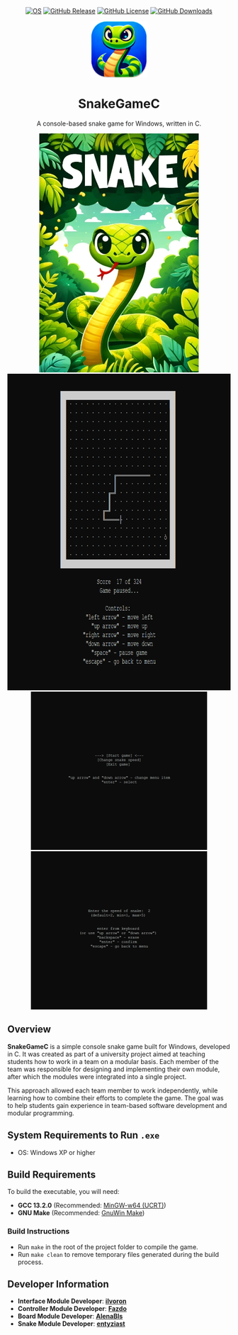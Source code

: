 <div align="center">
  
  <a href="" title="OS">![OS](https://img.shields.io/badge/os-Windows-blue?cacheSeconds=3600)</a>
  <a href="" title="GitHub Release">![GitHub Release](https://img.shields.io/github/v/release/ilvoron/SnakeGameC?cacheSeconds=300)</a>
  <a href="" title="GitHub License">![GitHub License](https://img.shields.io/github/license/ilvoron/SnakeGameC?cacheSeconds=3600)</a>
  <a href="" title="GitHub Downloads">![GitHub Downloads](https://img.shields.io/github/downloads/ilvoron/SnakeGameC/total?cacheSeconds=300)</a>
  
</div>

<div align="center">
 <picture>
   <source srcset="promo/snake_logo.png" width="128px" alt="Snake Game Logo" />
   <img src="promo/snake_logo.png" width="128px" alt="Snake Game Logo" />
 </picture>
</div>

<h1 align="center">SnakeGameC</h1>

<p align="center">A console-based snake game for Windows, written in C.</p>

<p align="center">
  <picture>
    <source srcset="promo/snake_cover.png" height="539px"/>
    <img src="promo/snake_cover.png" height="539px" alt="Snake Game Cover" />
  </picture>
  <picture>
     <source srcset="promo/snake_screenshot_1.png" height="714px"/>
     <img src="promo/snake_screenshot_1.png" height="714px" alt="Snake Game Screenshot 1" />
  </picture>
  <picture>
     <source srcset="promo/snake_screenshot_2.png" height="357px"/>
     <img src="promo/snake_screenshot_2.png" height="357px" alt="Snake Game Screenshot 2" />
  </picture>
  <picture>
     <source srcset="promo/snake_screenshot_3.png" height="357px"/>
     <img src="promo/snake_screenshot_3.png" height="357px" alt="Snake Game Screenshot 3" />
  </picture>
</p>

## Overview

**SnakeGameC** is a simple console snake game built for Windows, developed in C. It was created as part of a university project aimed at teaching students how to work in a team on a modular basis. Each member of the team was responsible for designing and implementing their own module, after which the modules were integrated into a single project.

This approach allowed each team member to work independently, while learning how to combine their efforts to complete the game. The goal was to help students gain experience in team-based software development and modular programming.

## System Requirements to Run `.exe`
- OS: Windows XP or higher

## Build Requirements
To build the executable, you will need:
- **GCC 13.2.0** (Recommended: [MinGW-w64 (UCRT)](https://winlibs.com/))
- **GNU Make** (Recommended: [GnuWin Make](https://gnuwin32.sourceforge.net/packages/make.htm))

### Build Instructions
- Run `make` in the root of the project folder to compile the game.
- Run `make clean` to remove temporary files generated during the build process.

## Developer Information

- **Interface Module Developer**: [**ilvoron**](https://github.com/ilvoron)
- **Controller Module Developer**: [**Fazdo**](https://github.com/Fazdo)
- **Board Module Developer**: [**AlenaBls**](https://github.com/AlenaBls)
- **Snake Module Developer**: [**entyziast**](https://github.com/entyziast)
